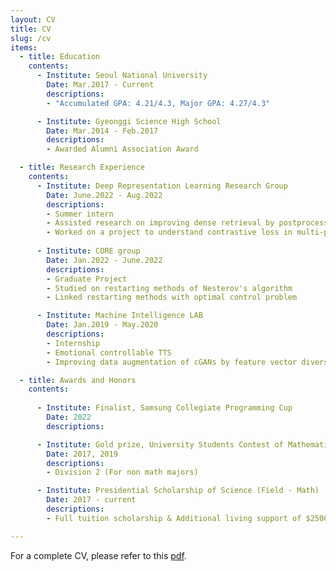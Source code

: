 ```yaml
---
layout: CV
title: CV
slug: /cv
items:
  - title: Education
    contents: 
      - Institute: Seoul National University
        Date: Mar.2017 - Current
        descriptions:
        - "Accumulated GPA: 4.21/4.3, Major GPA: 4.27/4.3"

      - Institute: Gyeonggi Science High School
        Date: Mar.2014 - Feb.2017
        descriptions: 
        - Awarded Alumni Association Award

  - title: Research Experience
    contents: 
      - Institute: Deep Representation Learning Research Group
        Date: June.2022 - Aug.2022
        descriptions:
        - Summer intern
        - Assisted research on improving dense retrieval by postprocessing the representations
        - Worked on a project to understand contrastive loss in multi-positive setting
        
      - Institute: CORE group
        Date: Jan.2022 - June.2022
        descriptions:
        - Graduate Project
        - Studied on restarting methods of Nesterov's algorithm
        - Linked restarting methods with optimal control problem

      - Institute: Machine Intelligence LAB
        Date: Jan.2019 - May.2020
        descriptions:
        - Internship
        - Emotional controllable TTS
        - Improving data augmentation of cGANs by feature vector diversification

  - title: Awards and Honors
    contents:
      
      - Institute: Finalist, Samsung Collegiate Programming Cup
        Date: 2022
        descriptions: 

      - Institute: Gold prize, University Students Contest of Mathematics
        Date: 2017, 2019
        descriptions:
        - Division 2 (For non math majors)

      - Institute: Presidential Scholarship of Science (Field - Math)
        Date: 2017 - current
        descriptions:
        - Full tuition scholarship & Additional living support of $2500 each semester awarded by the president of Korea

---
```


For a complete CV, please refer to this <a href = "file://///localhost/CV_Sungyoon Kim_221112.pdf">pdf</a>.
<br />

